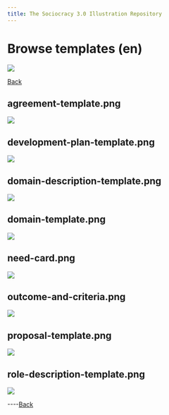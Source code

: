 ```yaml
---
title: The Sociocracy 3.0 Illustration Repository
---
```


# Browse templates (en)

![](/img/en-48px.png)

[Back](index-en.html)

## agreement-template.png

[![](/img/en/templates/agreement-template.png)](/img/en/templates/agreement-template.png)

## development-plan-template.png

[![](/img/en/templates/development-plan-template.png)](/img/en/templates/development-plan-template.png)

## domain-description-template.png

[![](/img/en/templates/domain-description-template.png)](/img/en/templates/domain-description-template.png)

## domain-template.png

[![](/img/en/templates/domain-template.png)](/img/en/templates/domain-template.png)

## need-card.png

[![](/img/en/templates/need-card.png)](/img/en/templates/need-card.png)

## outcome-and-criteria.png

[![](/img/en/templates/outcome-and-criteria.png)](/img/en/templates/outcome-and-criteria.png)

## proposal-template.png

[![](/img/en/templates/proposal-template.png)](/img/en/templates/proposal-template.png)

## role-description-template.png

[![](/img/en/templates/role-description-template.png)](/img/en/templates/role-description-template.png)

----[Back](index-en.html)
